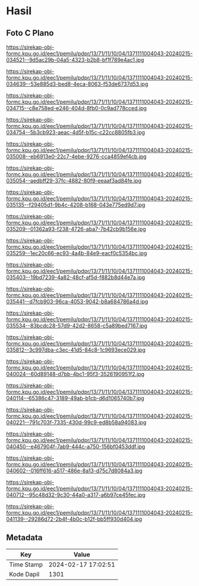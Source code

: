 # Hasil

## Foto C Plano

https://sirekap-obj-formc.kpu.go.id/eec1/pemilu/pdpr/13/71/11/10/04/1371111004043-20240215-034521--9d5ac29b-04a5-4323-b2b8-bf1f789e4ac1.jpg

https://sirekap-obj-formc.kpu.go.id/eec1/pemilu/pdpr/13/71/11/10/04/1371111004043-20240215-034639--53e885d3-bed8-4eca-8063-f53de6737d53.jpg

https://sirekap-obj-formc.kpu.go.id/eec1/pemilu/pdpr/13/71/11/10/04/1371111004043-20240215-034715--c8e758ed-e246-404d-8fb0-0c9ad778cced.jpg

https://sirekap-obj-formc.kpu.go.id/eec1/pemilu/pdpr/13/71/11/10/04/1371111004043-20240215-034754--5b3cb923-aeac-4d5f-b15c-c22cc8805fb3.jpg

https://sirekap-obj-formc.kpu.go.id/eec1/pemilu/pdpr/13/71/11/10/04/1371111004043-20240215-035008--eb6913e0-22c7-4ebe-9276-cca4859ef4cb.jpg

https://sirekap-obj-formc.kpu.go.id/eec1/pemilu/pdpr/13/71/11/10/04/1371111004043-20240215-035054--aedbff29-37fc-4882-80f9-eeaaf3ad84fe.jpg

https://sirekap-obj-formc.kpu.go.id/eec1/pemilu/pdpr/13/71/11/10/04/1371111004043-20240215-035135--f29405d1-9b4c-4208-b168-043e775ed9d7.jpg

https://sirekap-obj-formc.kpu.go.id/eec1/pemilu/pdpr/13/71/11/10/04/1371111004043-20240215-035209--01362a93-f238-4726-aba7-7b42cb9b156e.jpg

https://sirekap-obj-formc.kpu.go.id/eec1/pemilu/pdpr/13/71/11/10/04/1371111004043-20240215-035259--1ec20c66-ec93-4a4b-84e9-eacf0c5354bc.jpg

https://sirekap-obj-formc.kpu.go.id/eec1/pemilu/pdpr/13/71/11/10/04/1371111004043-20240215-035403--19bd7239-4a82-48cf-af5d-f882b8d44e7a.jpg

https://sirekap-obj-formc.kpu.go.id/eec1/pemilu/pdpr/13/71/11/10/04/1371111004043-20240215-035441--d7fcb903-96ca-4053-9042-b8a684786a4d.jpg

https://sirekap-obj-formc.kpu.go.id/eec1/pemilu/pdpr/13/71/11/10/04/1371111004043-20240215-035534--83bcdc28-57d9-42d2-8658-c5a89bed7167.jpg

https://sirekap-obj-formc.kpu.go.id/eec1/pemilu/pdpr/13/71/11/10/04/1371111004043-20240215-035812--3c997dba-c3ec-41d5-84c8-1c9693ece029.jpg

https://sirekap-obj-formc.kpu.go.id/eec1/pemilu/pdpr/13/71/11/10/04/1371111004043-20240215-040024--60d89148-d7bb-4bc1-95f3-3526190951f2.jpg

https://sirekap-obj-formc.kpu.go.id/eec1/pemilu/pdpr/13/71/11/10/04/1371111004043-20240215-040114--65386c47-3189-49ab-b1cb-d6d1065740b7.jpg

https://sirekap-obj-formc.kpu.go.id/eec1/pemilu/pdpr/13/71/11/10/04/1371111004043-20240215-040221--791c703f-7335-430d-99c9-ed8b58a94083.jpg

https://sirekap-obj-formc.kpu.go.id/eec1/pemilu/pdpr/13/71/11/10/04/1371111004043-20240215-040450--e467904f-7ab9-444c-a750-156bf0453ddf.jpg

https://sirekap-obj-formc.kpu.go.id/eec1/pemilu/pdpr/13/71/11/10/04/1371111004043-20240215-040602--016ff616-a517-486e-8a13-d75c7d8084a3.jpg

https://sirekap-obj-formc.kpu.go.id/eec1/pemilu/pdpr/13/71/11/10/04/1371111004043-20240215-040712--95c48d32-9c30-44a0-a317-a6b97ce45fec.jpg

https://sirekap-obj-formc.kpu.go.id/eec1/pemilu/pdpr/13/71/11/10/04/1371111004043-20240215-041139--29286d72-2b4f-4b0c-b12f-bb5ff930d404.jpg


## Metadata

| Key        | Value               |
| ---------- | ------------------- |
| Time Stamp | 2024-02-17 17:02:51 |
| Kode Dapil | 1301                |



